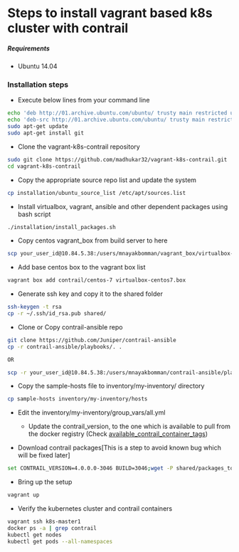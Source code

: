 # Steps to install vagrant based k8s cluster with contrail

##### Requirements
* Ubuntu 14.04

### Installation steps

* Execute below lines from your command line
```bash
echo 'deb http://01.archive.ubuntu.com/ubuntu/ trusty main restricted universe multiverse' >> /etc/apt/sources.list
echo 'deb-src http://01.archive.ubuntu.com/ubuntu/ trusty main restricted universe multiverse' >> /etc/apt/sources.list
sudo apt-get update
sudo apt-get install git
```

* Clone the vagrant-k8s-contrail repository
```bash
sudo git clone https://github.com/madhukar32/vagrant-k8s-contrail.git
cd vagrant-k8s-contrail
```

* Copy the appropriate source repo list and update the system
```bash
cp installation/ubuntu_source_list /etc/apt/sources.list
```

* Install virtualbox, vagrant, ansible and other dependent packages using bash script
```bash
./installation/install_packages.sh
```

* Copy centos vagrant_box from build server to here
```bash
scp your_user_id@10.84.5.38:/users/mnayakbomman/vagrant_box/virtualbox-centos7.box .
```

* Add base centos box to the vagrant box list
```bash
vagrant box add contrail/centos-7 virtualbox-centos7.box
```

* Generate ssh key and copy it to the shared folder
```bash
ssh-keygen -t rsa
cp -r ~/.ssh/id_rsa.pub shared/
```

* Clone or Copy contrail-ansible repo 
```bash
git clone https://github.com/Juniper/contrail-ansible
cp -r contrail-ansible/playbooks/. .

OR

scp -r your_user_id@10.84.5.38:/users/mnayakbomman/contrail-ansible/playbooks/. .
```

* Copy the sample-hosts file to inventory/my-inventory/ directory 
```bash
cp sample-hosts inventory/my-inventory/hosts
```

* Edit the inventory/my-inventory/group_vars/all.yml
    - Update the contrail_version, to the one which is available to pull from the docker registry (Check [available_contrail_container_tags](http://10.84.34.155:5000/v2/contrail-controller-u14.04/tags/list))

* Download contrail packages[This is a step to avoid known bug which will be fixed later]
```bash
set CONTRAIL_VERSION=4.0.0.0-3046 BUILD=3046;wget -P shared/packages_to_install http://10.84.5.120/github-build/mainline/${BUILD}/centos71/mitaka/artifacts/contrail-kube-cni-${CONTRAIL_VERSION}.el7.centos.x86_64.rpm
```

* Bring up the setup
```bash
vagrant up
```

* Verify the kubernetes cluster and contrail containers
```bash
vagrant ssh k8s-master1
docker ps -a | grep contrail
kubectl get nodes
kubectl get pods --all-namespaces
```
